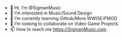 - 👋 Hi, I’m @SigmanMusic
- 👀 I’m interested in Music/Sound Design
- 🌱 I’m currently learning Github/More WWISE/FMOD
- 💞️ I’m looking to collaborate on Video Game Projects
- 📫 How to reach me https://SigmanMusic.com

<!---
SigmanMusic/SigmanMusic is a ✨ special ✨ repository because its `README.md` (this file) appears on your GitHub profile.
You can click the Preview link to take a look at your changes.
--->
